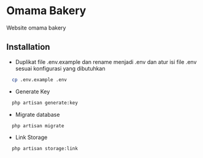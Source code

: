 # Omama Bakery

Website omama bakery

## Installation

-   Duplikat file .env.example dan rename menjadi .env dan atur isi file .env sesuai konfigurasi yang dibutuhkan

```bash
  cp .env.example .env
```

-   Generate Key

```bash
  php artisan generate:key
```

-   Migrate database

```bash
  php artisan migrate
```

-   Link Storage

```bash
  php artisan storage:link
```
